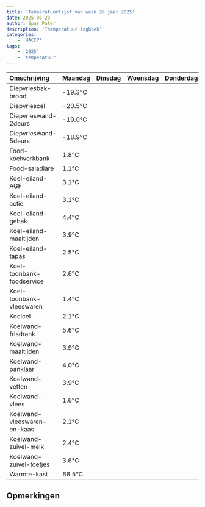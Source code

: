 ```yaml
---
title: 'Temperatuurlijst van week 26 jaar 2025'
date: 2025-06-23
author: Spar Pater
description: 'Themperatuur logboek'
categories:
    - 'HACCP'
tags:
    - '2025'
    - 'temperatuur'
---
```

|Omschrijving|Maandag|Dinsdag|Woensdag|Donderdag|Vrijdag|Zaterdag|Zondag|
|:---|:---|:---|:---|:---|:---|:---|:---|
|Diepvriesbak-brood|-19.3°C| | | | | | |
|Diepvriescel|-20.5°C| | | | | | |
|Diepvrieswand-2deurs|-19.0°C| | | | | | |
|Diepvrieswand-5deurs|-18.9°C| | | | | | |
|Food-koelwerkbank|1.8°C| | | | | | |
|Food-saladiare|1.1°C| | | | | | |
|Koel-eiland-AGF|3.1°C| | | | | | |
|Koel-eiland-actie|3.1°C| | | | | | |
|Koel-eiland-gebak|4.4°C| | | | | | |
|Koel-eiland-maaltijden|3.9°C| | | | | | |
|Koel-eiland-tapas|2.5°C| | | | | | |
|Koel-toonbank-foodservice|2.6°C| | | | | | |
|Koel-toonbank-vleeswaren|1.4°C| | | | | | |
|Koelcel|2.1°C| | | | | | |
|Koelwand-frisdrank|5.6°C| | | | | | |
|Koelwand-maaltijden|3.9°C| | | | | | |
|Koelwand-panklaar|4.0°C| | | | | | |
|Koelwand-vetten|3.9°C| | | | | | |
|Koelwand-vlees|1.6°C| | | | | | |
|Koelwand-vleeswaren-en-kaas|2.1°C| | | | | | |
|Koelwand-zuivel-melk|2.4°C| | | | | | |
|Koelwand-zuivel-toetjes|3.6°C| | | | | | |
|Warmte-kast|68.5°C| | | | | | |

## Opmerkingen


